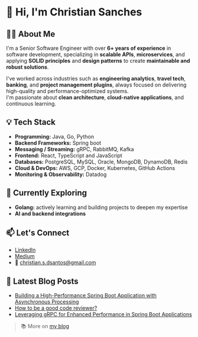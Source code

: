 <!--
**sancheschris/sancheschris** is a ✨ _special_ ✨ repository because its `README.md` (this file) appears on your GitHub profile.

Here are some ideas to get you started:

- 🔭 I’m currently working on ...
- 🌱 I’m currently learning ...
- 👯 I’m looking to collaborate on ...
- 🤔 I’m looking for help with ...
- 💬 Ask me about ...
- 📫 How to reach me: ...
- 😄 Pronouns: ...
- ⚡ Fun fact: ...
-->

# 👋 Hi, I'm Christian Sanches

## 👨‍💻 About Me
I'm a Senior Software Engineer with over **6+ years of experience** in software development, specializing in **scalable APIs**, **microservices**, and applying **SOLID principles** and **design patterns** to create **maintainable and robust solutions**.

I've worked across industries such as **engineering analytics**, **travel tech**, **banking**, and **project management plugins**, always focused on delivering high-quality and performance-optimized systems.  
I'm passionate about **clean architecture**, **cloud-native applications**, and continuous learning.

## 💡 Tech Stack
- **Programming:** Java, Go, Python
- **Backend Frameworks:** Spring boot
- **Messaging / Streaming:**  gRPC, RabbitMQ, Kafka
- **Frontend:** React, TypeScript and JavaScript
- **Databases:** PostgreSQL, MySQL, Oracle, MongoDB, DynamoDB, Redis
- **Cloud & DevOps:** AWS, GCP, Docker, Kubernetes, GitHub Actions
- **Monitoring & Observability:** Datadog

## 🔭 Currently Exploring
- **Golang:** actively learning and building projects to deepen my expertise
- **AI and backend integrations**

## 📫 Let's Connect
- [LinkedIn](https://www.linkedin.com/in/santos-christian/)
- [Medium](https://medium.com/@christian.s.dsantos)
- 📧 christian.s.dsantos@gmail.com

## 📝 Latest Blog Posts

- [Building a High-Performance Spring Boot Application with Asynchronous Processing](https://medium.com/@christian.s.dsantos/building-a-high-performance-spring-boot-application-with-asynchronous-processing-a4492f7be419)
- [How to be a good code reviewer?](https://medium.com/@christian.s.dsantos/how-to-be-a-good-code-reviewer-73707772bec4)
- [Leveraging gRPC for Enhanced Performance in Spring Boot Applications](https://medium.com/@christian.s.dsantos/leveraging-grpc-for-enhanced-performance-in-spring-boot-applications-e4e2a443dc2c)

> 📚 More on [my blog](https://medium.com/@christian.s.dsantos)
